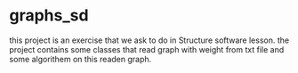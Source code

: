 # graphs_sd

this project is an exercise that we ask to do in  Structure software lesson.
the project contains some classes that read graph with weight from txt file 
and some algorithem on this readen graph.
